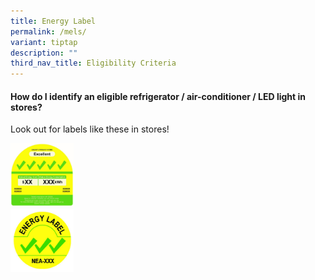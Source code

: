 ```yaml
---
title: Energy Label
permalink: /mels/
variant: tiptap
description: ""
third_nav_title: Eligibility Criteria
---
```

<h4><strong>How do I identify an eligible refrigerator / air-conditioner / LED light in stores?</strong>&nbsp;</h4>
<p>Look out for labels like these in stores!</p>
<p></p>
<div class="isomer-image-wrapper">
<img style="width: 20%;" height="auto" width="100%" alt="" src="/images/Labels/mels.jpg">
</div>
<div class="isomer-image-wrapper">
<img style="width: 20%;" height="auto" width="100%" alt="" src="/images/Labels/150105___Lighting_Label_3_Tick.jpg">
</div>
<p></p>